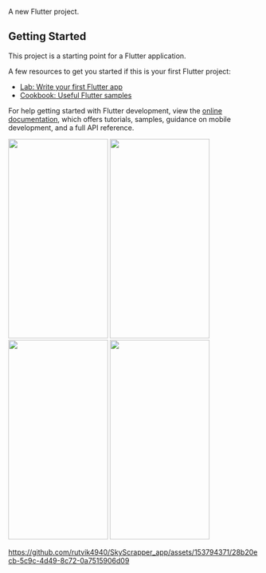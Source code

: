 

A new Flutter project.

## Getting Started

This project is a starting point for a Flutter application.

A few resources to get you started if this is your first Flutter project:

- [Lab: Write your first Flutter app](https://docs.flutter.dev/get-started/codelab)
- [Cookbook: Useful Flutter samples](https://docs.flutter.dev/cookbook)

For help getting started with Flutter development, view the
[online documentation](https://docs.flutter.dev/), which offers tutorials,
samples, guidance on mobile development, and a full API reference.
<p>
<img src="https://github.com/rutvik4940/SkyScrapper_app/assets/153794371/9c3af1a2-a95d-4f77-8a0a-9779391b09f6"
 height="400px" width="200px" />
 <img src="https://github.com/rutvik4940/SkyScrapper_app/assets/153794371/9a464dd2-9d59-47b2-a71f-48560358419c"
 height="400px" width="200px" />
 <img src="https://github.com/rutvik4940/SkyScrapper_app/assets/153794371/1deb1b89-d7fe-4ab6-83ec-1a2e57b85f33"
 height="400px" width="200px" />
 <img src="https://github.com/rutvik4940/SkyScrapper_app/assets/153794371/3b836dbe-82ae-411f-8b55-905ea3962372"
 height="400px" width="200px" />




 
https://github.com/rutvik4940/SkyScrapper_app/assets/153794371/28b20ecb-5c9c-4d49-8c72-0a7515906d09
</p>
